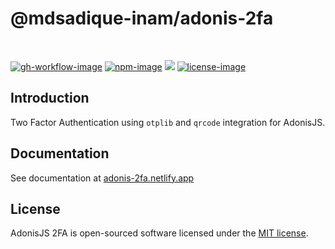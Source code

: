 # @mdsadique-inam/adonis-2fa

<br />

[![gh-workflow-image]][gh-workflow-url] [![npm-image]][npm-url] ![][typescript-image] [![license-image]][license-url]

## Introduction

Two Factor Authentication using `otplib` and `qrcode` integration for AdonisJS.

## Documentation

See documentation at [adonis-2fa.netlify.app](https://adonisjs-2fa.netlify.app)

## License

AdonisJS 2FA is open-sourced software licensed under the [MIT license](LICENSE.md).

[gh-workflow-image]: https://img.shields.io/github/actions/workflow/status/mdsadique-inam/adonis-2fa/test.yml?style=for-the-badge
[gh-workflow-url]: https://github.com/mdsadique-inam/adonis-2fa/actions/workflows/test.yml "Github action"

[npm-image]: https://img.shields.io/npm/v/@mdsadique-inam/adonis-2fa/latest.svg?style=for-the-badge&logo=npm
[npm-url]: https://www.npmjs.com/package/@mdsadique-inam/adonis-2fa/v/latest "npm"

[typescript-image]: https://img.shields.io/badge/Typescript-294E80.svg?style=for-the-badge&logo=typescript

[license-url]: LICENSE.md
[license-image]: https://img.shields.io/github/license/mdsadique-inam/adonis-2fa?style=for-the-badge
